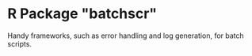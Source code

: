 # R Package "batchscr"
Handy frameworks, such as error handling and log generation, for batch scripts.
